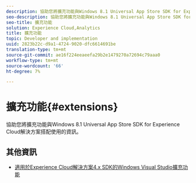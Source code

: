 ```yaml
---
description: 協助您將擴充功能與Windows 8.1 Universal App Store SDK for Experience Cloud解決方案搭配使用的資訊。
seo-description: 協助您將擴充功能與Windows 8.1 Universal App Store SDK for Experience Cloud解決方案搭配使用的資訊。
seo-title: 擴充功能
solution: Experience Cloud,Analytics
title: 擴充功能
topic: Developer and implementation
uuid: 2823b22c-d9a1-4724-9020-dfc6614691be
translation-type: tm+mt
source-git-commit: ae16f224eeaeefa29b2e1479270a72694c79aaa0
workflow-type: tm+mt
source-wordcount: '66'
ht-degree: 7%

---
```



# 擴充功能{#extensions}

協助您將擴充功能與Windows 8.1 Universal App Store SDK for Experience Cloud解決方案搭配使用的資訊。

## 其他資訊

+ [適用於Experience Cloud解決方案4.x SDK的Windows Visual Studio擴充功能](/help/windows-appstore/extensions/win-vse-4x.md)
